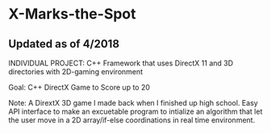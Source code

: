 # X-Marks-the-Spot

## Updated as of 4/2018

INDIVIDUAL PROJECT: C++ Framework that uses DirectX 11 and 3D directories with 2D-gaming environment

Goal: C++ DirectX Game to Score up to 20

Note: A DirextX 3D game I made back when I finished up high school. Easy API interface to make an excuetable program to intialize an algorithm
that let the user move in a 2D array/if-else coordinations in real time environment. 
